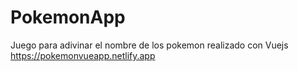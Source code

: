 # PokemonApp
Juego para adivinar el nombre de los pokemon realizado con Vuejs
https://pokemonvueapp.netlify.app
